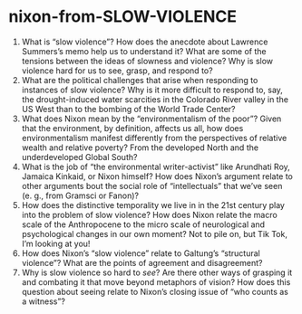 # nixon-from-SLOW-VIOLENCE

1. What is “slow violence”? How does the anecdote about Lawrence Summers’s memo help us to understand it? What are some of the tensions between the ideas of slowness and violence? Why is slow violence hard for us to see, grasp, and respond to?
2. What are the political challenges that arise when responding to instances of slow violence? Why is it more difficult to respond to, say, the drought-induced water scarcities in the Colorado River valley in the US West than to the bombing of the World Trade Center?
3. What does Nixon mean by the “environmentalism of the poor”? Given that the environment, by definition, affects us all, how does environmentalism manifest differently from the perspectives of relative wealth and relative poverty? From the developed North and the underdeveloped Global South?
4. What is the job of “the environmental writer-activist” like Arundhati Roy, Jamaica Kinkaid, or Nixon himself? How does Nixon’s argument relate to other arguments bout the social role of “intellectuals” that we’ve seen (e. g., from Gramsci or Fanon)?
5. How does the distinctive temporality we live in in the 21st century play into the problem of slow violence? How does Nixon relate the macro scale of the Anthropocene to the micro scale of neurological and psychological changes in our own moment? Not to pile on, but Tik Tok, I’m looking at you!
6. How does Nixon’s “slow violence” relate to Galtung’s “structural violence”? What are the points of agreement and disagreement?
7. Why is slow violence so hard to *see*? Are there other ways of grasping it and combating it that move beyond metaphors of vision? How does this question about seeing relate to Nixon’s closing issue of “who counts as a witness”?
